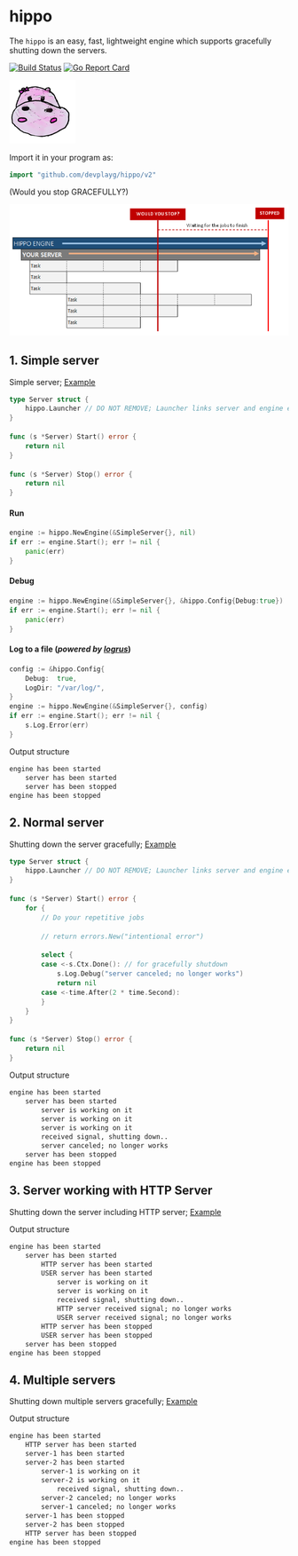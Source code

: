 # hippo

The `hippo` is an easy, fast, lightweight engine which supports gracefully shutting down the servers.

[![Build Status](https://travis-ci.org/devplayg/hippo.svg?branch=master)](https://travis-ci.org/devplayg/hippo)
[![Go Report Card](https://goreportcard.com/badge/github.com/devplayg/hippo)](https://goreportcard.com/report/github.com/devplayg/hippo)

![Hippo](hippo.png)

Import it in your program as:

```go
import "github.com/devplayg/hippo/v2"
```

(Would you stop GRACEFULLY?)

![Image of Yaktocat](would-you-stop.png)

## 1. Simple server 

Simple server;
[Example](https://github.com/devplayg/hippo/blob/master/examples/simple/main.go)

```go
type Server struct {
	hippo.Launcher // DO NOT REMOVE; Launcher links server and engine each other.
}

func (s *Server) Start() error {
	return nil
}

func (s *Server) Stop() error {
	return nil
}
```

#### Run

```go
engine := hippo.NewEngine(&SimpleServer{}, nil)
if err := engine.Start(); err != nil {
    panic(err)
}
```

#### Debug

```go
engine := hippo.NewEngine(&SimpleServer{}, &hippo.Config{Debug:true})
if err := engine.Start(); err != nil {
    panic(err)
}
```

#### Log to a file (*powered by [logrus](https://github.com/sirupsen/logrus)*)

```go
config := &hippo.Config{
    Debug:  true,
    LogDir: "/var/log/",
}
engine := hippo.NewEngine(&SimpleServer{}, config)
if err := engine.Start(); err != nil {
    s.Log.Error(err)
}
```

Output structure

    engine has been started
        server has been started
        server has been stopped
    engine has been stopped


## 2. Normal server

Shutting down the server gracefully;
[Example](https://github.com/devplayg/hippo/blob/master/examples/normal/main.go) 

```go
type Server struct {
    hippo.Launcher // DO NOT REMOVE; Launcher links server and engine each other.
}

func (s *Server) Start() error {
    for {
        // Do your repetitive jobs

        // return errors.New("intentional error")

        select {
        case <-s.Ctx.Done(): // for gracefully shutdown
            s.Log.Debug("server canceled; no longer works")
            return nil
        case <-time.After(2 * time.Second):
        }
    }
}

func (s *Server) Stop() error {
    return nil
}
```

Output structure

    engine has been started                      
        server has been started                      
            server is working on it                      
            server is working on it                      
            server is working on it                      
            received signal, shutting down..             
            server canceled; no longer works             
        server has been stopped                      
    engine has been stopped  
    
    
## 3. Server working with HTTP Server

Shutting down the server including HTTP server; 
[Example](https://github.com/devplayg/hippo/blob/master/examples/normal-http-server/main.go)

Output structure

    engine has been started                      
        server has been started                      
            HTTP server has been started
            USER server has been started                 
                server is working on it                      
                server is working on it                      
                received signal, shutting down..
                HTTP server received signal; no longer works
                USER server received signal; no longer works             
            HTTP server has been stopped                 
            USER server has been stopped                 
        server has been stopped                      
    engine has been stopped
    
    
## 4. Multiple servers

Shutting down multiple servers gracefully;
[Example](https://github.com/devplayg/hippo/blob/master/examples/multiple/main.go)

Output structure

    engine has been started
        HTTP server has been started
        server-1 has been started
        server-2 has been started
            server-1 is working on it
            server-2 is working on it
                received signal, shutting down..
            server-2 canceled; no longer works
            server-1 canceled; no longer works
        server-1 has been stopped
        server-2 has been stopped
        HTTP server has been stopped
    engine has been stopped
